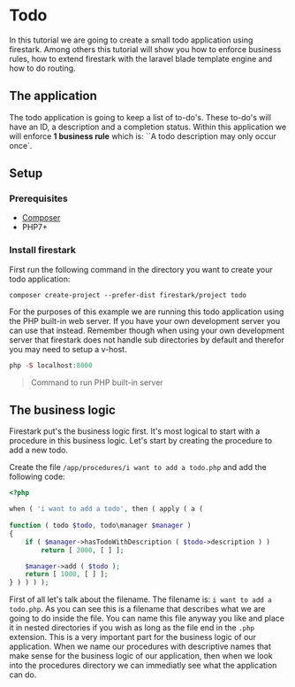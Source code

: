 # Todo

In this tutorial we are going to create a small todo application using firestark. Among others this tutorial will show you how to enforce business rules, how to extend firestark with the laravel blade template engine and how to do routing.

## The application

The todo application is going to keep a list of to-do's. These to-do's will have an ID, a description and a completion status. Within this application we will enforce **1 business rule** which is: ``A todo description may only occur once`.



## Setup

### Prerequisites

- [Composer](https://getcomposer.org/download/)
- PHP7+

### Install firestark

First run the following command in the directory you want to create your todo application:

`composer create-project --prefer-dist firestark/project todo`



For the purposes of this example we are running this todo application using the PHP built-in web server. If you have your own development server you can use that instead. Remember though when using your own development server that firestark does not handle sub directories by default and therefor you may need to setup a v-host.



```php
php -S localhost:8000
```

> Command to run PHP built-in server



## The business logic

Firestark put's the business logic first. It's most logical to start with a procedure in this business logic. Let's start by creating the procedure to add a new todo.



Create the file `/app/procedures/i want to add a todo.php` and add the following code:

```php
<?php

when ( 'i want to add a todo', then ( apply ( a ( 
    
function ( todo $todo, todo\manager $manager )
{
    if ( $manager->hasTodoWithDescription ( $todo->description ) )
        return [ 2000, [ ] ];

    $manager->add ( $todo );
    return [ 1000, [ ] ];
} ) ) ) );
```

First of all let's talk about the filename. The filename is: `i want to add a todo.php`. As you can see this is a filename that describes what we are going to do inside the file. You can name this file anyway you like and place it in nested directories if you wish as long as the file end in the `.php` extension. This is a very important part for the business logic of our application. When we name our procedures with descriptive names that make sense for the business logic of our application, then when we look into the procedures directory we can immediatly see what the application can do.